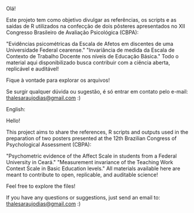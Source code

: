 Olá!

Este projeto tem como objetivo divulgar as referências, os scripts e as saídas de R utilizados na confecção de dois pôsteres apresentados no XII Congresso Brasileiro de Avaliação Psicológica (CBPA):

"Evidências psicométricas da Escala de Afetos em discentes de uma Universidade Federal cearense."
"Invariância de medida da Escala de Contexto de Trabalho Docente nos níveis de Educação Básica."
Todo o material aqui disponibilizado busca contribuir com a ciência aberta, replicável e auditável!

Fique à vontade para explorar os arquivos!

Se surgir qualquer dúvida ou sugestão, é só entrar em contato pelo e-mail: thalesaraujodias@gmail.com :)

English:

Hello!

This project aims to share the references, R scripts and outputs used in the preparation of two posters presented at the 12th Brazilian Congress of Psychological Assessment (CBPA):

"Psychometric evidence of the Affect Scale in students from a Federal University in Ceará."
"Measurement invariance of the Teaching Work Context Scale in Basic Education levels."
All materials available here are meant to contribute to open, replicable, and auditable science!

Feel free to explore the files!

If you have any questions or suggestions, just send an email to: thalesaraujodias@gmail.com :)
